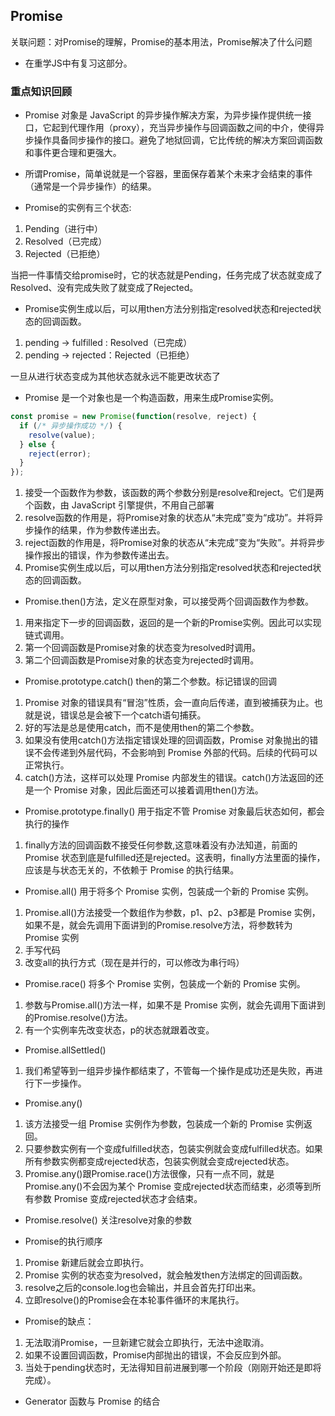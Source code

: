 ## Promise
关联问题：对Promise的理解，Promise的基本用法，Promise解决了什么问题

- 在重学JS中有复习这部分。

### 重点知识回顾

- Promise 对象是 JavaScript 的异步操作解决方案，为异步操作提供统一接口，它起到代理作用（proxy），充当异步操作与回调函数之间的中介，使得异步操作具备同步操作的接口。避免了地狱回调，它比传统的解决方案回调函数和事件更合理和更强大。

- 所谓Promise，简单说就是一个容器，里面保存着某个未来才会结束的事件（通常是一个异步操作）的结果。

- Promise的实例有三个状态:
1. Pending（进行中）
2. Resolved（已完成）
3. Rejected（已拒绝）

当把一件事情交给promise时，它的状态就是Pending，任务完成了状态就变成了Resolved、没有完成失败了就变成了Rejected。<br />

- Promise实例生成以后，可以用then方法分别指定resolved状态和rejected状态的回调函数。
1. pending -> fulfilled : Resolved（已完成）
2. pending -> rejected：Rejected（已拒绝）

一旦从进行状态变成为其他状态就永远不能更改状态了 <br />

- Promise 是一个对象也是一个构造函数，用来生成Promise实例。

```js
const promise = new Promise(function(resolve, reject) {
  if (/* 异步操作成功 */) {
    resolve(value);
  } else {
    reject(error);
  }
});
```
1. 接受一个函数作为参数，该函数的两个参数分别是resolve和reject。它们是两个函数，由 JavaScript 引擎提供，不用自己部署
2. resolve函数的作用是，将Promise对象的状态从“未完成”变为“成功”。并将异步操作的结果，作为参数传递出去。
3. reject函数的作用是，将Promise对象的状态从“未完成”变为“失败”。并将异步操作报出的错误，作为参数传递出去。
4. Promise实例生成以后，可以用then方法分别指定resolved状态和rejected状态的回调函数。

- Promise.then()方法，定义在原型对象，可以接受两个回调函数作为参数。
1. 用来指定下一步的回调函数，返回的是一个新的Promise实例。因此可以实现链式调用。
2. 第一个回调函数是Promise对象的状态变为resolved时调用。
3. 第二个回调函数是Promise对象的状态变为rejected时调用。

- Promise.prototype.catch() then的第二个参数。标记错误的回调
1. Promise 对象的错误具有“冒泡”性质，会一直向后传递，直到被捕获为止。也就是说，错误总是会被下一个catch语句捕获。
2. 好的写法是总是使用catch，而不是使用then的第二个参数。
3. 如果没有使用catch()方法指定错误处理的回调函数，Promise 对象抛出的错误不会传递到外层代码，不会影响到 Promise 外部的代码。后续的代码可以正常执行。
4. catch()方法，这样可以处理 Promise 内部发生的错误。catch()方法返回的还是一个 Promise 对象，因此后面还可以接着调用then()方法。

- Promise.prototype.finally() 用于指定不管 Promise 对象最后状态如何，都会执行的操作
1. finally方法的回调函数不接受任何参数,这意味着没有办法知道，前面的 Promise 状态到底是fulfilled还是rejected。这表明，finally方法里面的操作，应该是与状态无关的，不依赖于 Promise 的执行结果。

- Promise.all() 用于将多个 Promise 实例，包装成一个新的 Promise 实例。
1. Promise.all()方法接受一个数组作为参数，p1、p2、p3都是 Promise 实例，如果不是，就会先调用下面讲到的Promise.resolve方法，将参数转为 Promise 实例
2. 手写代码
3. 改变all的执行方式（现在是并行的，可以修改为串行吗）

- Promise.race() 将多个 Promise 实例，包装成一个新的 Promise 实例。
1. 参数与Promise.all()方法一样，如果不是 Promise 实例，就会先调用下面讲到的Promise.resolve()方法。
2. 有一个实例率先改变状态，p的状态就跟着改变。

- Promise.allSettled() 
1. 我们希望等到一组异步操作都结束了，不管每一个操作是成功还是失败，再进行下一步操作。

- Promise.any()
1. 该方法接受一组 Promise 实例作为参数，包装成一个新的 Promise 实例返回。
2. 只要参数实例有一个变成fulfilled状态，包装实例就会变成fulfilled状态。如果所有参数实例都变成rejected状态，包装实例就会变成rejected状态。
3. Promise.any()跟Promise.race()方法很像，只有一点不同，就是Promise.any()不会因为某个 Promise 变成rejected状态而结束，必须等到所有参数 Promise 变成rejected状态才会结束。

- Promise.resolve() 关注resolve对象的参数

- Promise的执行顺序
1. Promise 新建后就会立即执行。
2. Promise 实例的状态变为resolved，就会触发then方法绑定的回调函数。
3. resolve之后的console.log也会输出，并且会首先打印出来。
4. 立即resolve()的Promise会在本轮事件循环的末尾执行。

- Promise的缺点：

1. 无法取消Promise，一旦新建它就会立即执行，无法中途取消。
2. 如果不设置回调函数，Promise内部抛出的错误，不会反应到外部。
3. 当处于pending状态时，无法得知目前进展到哪一个阶段（刚刚开始还是即将完成）。

- Generator 函数与 Promise 的结合